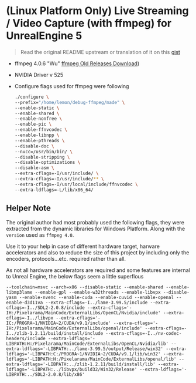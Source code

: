 # (Linux Platform Only) Live Streaming / Video Capture (with ffmpeg) for UnrealEngine 5

> Read the original README upstream or translation of it on this [gist](https://gist.github.com/MandarDevarshi/6f5677459632227361e3ce23a95490ba)

- ffmpeg 4.0.6 "Wu" [ffmpeg Old Releases Download](https://ffmpeg.org/olddownload.html))
- NVIDIA Driver v 525
- Configure flags used for ffmpeg were following

	```bash
	./configure \
	--prefix="/home/lemon/debug-ffmpeg/made" \
	--enable-static \
	--enable-shared \
	--enable-nonfree \
	--enable-pic \
	--enable-ffnvcodec \
	--enable-libnpp \
	--enable-pthreads \
	--disable-doc \
	--nvcc=/usr/bin/bin/ \
	--disable-stripping \
	--disable-optimizations \
	--disable-asm \
	--extra-cflags=-I/usr/include/ \
	--extra-cflags=-I/usr/include/** \
	--extra-cflags=-I/usr/local/include/ffnvcodec \
	--extra-ldflags=-L/lib/x86_64/
	```

## Helper Note

The original author had most probably used the following flags, they were extracted from the dynamic libraries for Windows Platform. Along with the `version` used as `ffmpeg 4.0`.

Use it to your help in case of different hardware target, harware accelerators and also to reduce the size of this project by including only the encoders, protocols...etc. required rather than all.

As not all hardware accelerators are required and some features are internal to Unreal Engine, the below flags seem a little superflous

```
--toolchain=msvc --arch=x86 --disable-static --enable-shared --enable-libmp3lame --enable-gpl --enable-w32threads --enable-libvpx --disable-yasm --enable-nvenc --enable-cuda --enable-cuvid --enable-openal --enable-d3d11va --extra-cflags=-I../lame-3.99.5/include --extra-cflags=-I../SDL2-2.0.8/include --extra-cflags='-IH:/Pixelarama/MainCode/ExternalLibs/OpenCL/Nvidia/include' --extra-cflags=-I../libvpx --extra-cflags='-IC:/PROGRA~1/NVIDIA~2/CUDA/v9.1/include' --extra-cflags='-IH:/Pixelarama/MainCode/ExternalLibs/openal/include' --extra-cflags=-I../zlib-1.2.11/build/install/include --extra-cflags=-I../nv-codec-headers/include --extra-ldflags='-LIBPATH:H:/Pixelarama/MainCode/ExternalLibs/OpenCL/Nvidia/lib' --extra-ldflags='-LIBPATH:../lame-3.99.5/output/Release/win32' --extra-ldflags='-LIBPATH:C:/PROGRA~1/NVIDIA~2/CUDA/v9.1/lib/win32' --extra-ldflags='-LIBPATH:H:/Pixelarama/MainCode/ExternalLibs/openal/lib' --extra-ldflags='-LIBPATH:../zlib-1.2.11/build/install/lib' --extra-ldflags='-LIBPATH:../libvpx/build32/Win32/Release' --extra-ldflags='-LIBPATH:../SDL2-2.0.8/lib/x86'
```

